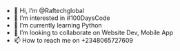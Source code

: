 - 👋 Hi, I’m @Raftechglobal
- 👀 I’m interested in #100DaysCode
- 🌱 I’m currently learning Python
- 💞️ I’m looking to collaborate on Website Dev, Mobile App
- 📫 How to reach me on +2348065727609

<!---
Raftechglobal/Raftechglobal is a ✨ special ✨ repository because its `README.md` (this file) appears on your GitHub profile.
You can click the Preview link to take a look at your changes.
--->
